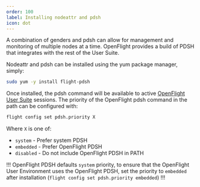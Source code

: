 ```yaml
---
order: 100
label: Installing nodeattr and pdsh
icon: dot
---
```


A combination of genders and pdsh can allow for management and monitoring of multiple nodes at a time. OpenFlight provides a build of PDSH that integrates with the rest of the User Suite.

Nodeattr and pdsh can be installed using the yum package manager, simply:

```bash
sudo yum -y install flight-pdsh
```

Once installed, the pdsh command will be available to active [OpenFlight User Suite](/hpc_environment_usage/flight_overview/what_is_flight_user_suite/#what-is-the-flight-user-suite) sessions. The priority of the OpenFlight pdsh command in the path can be configured with:

```bash
flight config set pdsh.priority X
```

Where `X` is one of:

- `system` - Prefer system PDSH
- `embedded` - Prefer OpenFlight PDSH
- `disabled` - Do not include OpenFlight PDSH in PATH

!!!
OpenFlight PDSH defaults `system` priority, to ensure that the OpenFlight User Environment uses the OpenFlight PDSH, set the priority to `embedded` after installation (`flight config set pdsh.priority embedded`)
!!!
